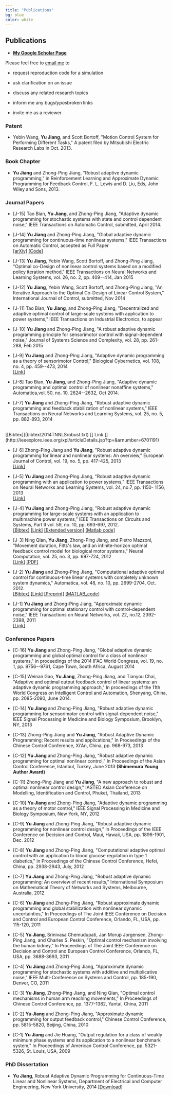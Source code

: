 ```yaml
---
title: "Publications"
bg: blue
color: white
---
```


## Publications
- [**My Google Scholar Page**](http://scholar.google.com/citations?user=QYanTRsAAAAJ )

<div class="infoblock">
<div class="blockcontent">
<p>Please feel free to <a href="mailto:yu.jiang@nyu.edu">email me</a> to </p>
<ul>
<li><p>request reproduction code for a simulation</p>
</li>
<li><p>ask clarification on an issue</p>
</li>
<li><p>discuss any related research topics</p>
</li>
<li><p>inform me any bugs<i>typos</i>broken links</p>
</li>
<li><p>invite me as a reviewer</p>
</li>
</ul>
</div></div>



### Patent
- Yebin Wang, **Yu Jiang**, and Scott Bortoff, "Motion Control System for Performing Different Tasks," A patent filed by Mitsubishi Electric Research Labs in Oct. 2013.

### Book Chapter

- **Yu Jiang** and Zhong-Ping Jiang, "Robust adaptive dynamic programming," in Reinforcement Learning and Approximate Dynamic Programming for Feedback Control, F. L. Lewis and D. Liu, Eds, John Wiley and Sons, 2013. 

### Journal Papers

- [J-15] Tao Bian, **Yu Jiang**, and Zhong-Ping Jiang, "Adaptive dynamic programming for stochastic systems with state and control dependent noise," IEEE Transactions on Automatic Control, submitted, April 2014. 

- [J-14] **Yu Jiang** and Zhong-Ping Jiang, "Global adaptive dynamic programming for continuous-time nonlinear systems," IEEE Transactions on Automatic Control, accepted as Full Paper <br/>
[[arXiv]](http://arxiv.org/abs/1401.0020)
[[Code]](https://github.com/yu-jiang/Paper_TAC2015_GADP)
 

-  [J-13]  **Yu Jiang**, Yebin Wang, Scott Bortoff, and Zhong-Ping Jiang, "Optimal co-Design of nonlinear control systems based on a modified policy iteration method," IEEE Transactions on Neural Networks and Learning Systems, vol. 26, no. 2, pp. 409--414, Jan 2015

-  [J-12]  **Yu Jiang**, Yebin Wang, Scott Bortoff, and Zhong-Ping Jiang, "An Iterative Approach to the Optimal Co-Design of Linear Control System," International Journal of Control, submitted, Nov 2014 

-  [J-11]  Tao Bian, **Yu Jiang**, and Zhong-Ping Jiang, "Decentralized and adaptive optimal control of large-scale systems with application to power systems," IEEE Transactions on Industrial Electronics, to appear

 
-  [J-10]  **Yu Jiang** and Zhong-Ping Jiang, "A robust adaptive dynamic programming principle for sensorimotor control with signal-dependent noise," Journal of Systems Science and Complexity, vol. 28, pp. 261-288, Feb 2015

-  [J-9]  **Yu Jiang** and Zhong-Ping Jiang, "Adaptive dynamic programming as a theory of sensorimotor Control," Biological Cybernetics, vol. 108, no. 4, pp. 459--473, 2014 <br/>
[[Link]](http://link.springer.com/article/10.1007%2Fs00422-014-0613-7)

-  [J-8]  Tao Bian, **Yu Jiang**, and Zhong-Ping Jiang, "Adaptive dynamic programming and optimal control of nonlinear nonaffine systems,"
 Automatica,vol. 50, no. 10, 2624--2632, Oct 2014.

-  [J-7]  **Yu Jiang** and Zhong-Ping Jiang, "Robust adaptive dynamic programming and feedback stabilization of nonlinear systems," IEEE Transactions on Neural Networks and Learning Systems, vol. 25, no. 5, pp. 882-893, 2014 
<br/>
 [[Bibtex]](bibtex\2014TNNLSrobust.txt)
 [[ Link ]](http://ieeexplore.ieee.org/xpl/articleDetails.jsp?tp=&arnumber=6701191)

-  [J-6]  Zhong-Ping Jiang and **Yu Jiang**, "Robust adaptive dynamic programming for linear and nonlinear systems: An overview," European Journal of Control, vol. 19, no. 5, pp. 417-425, 2013 <br/>
 [[Link]](http://www.sciencedirect.com/science/article/pii/S0947358013000861) 
 
-  [J-5]  **Yu Jiang** and Zhong-Ping Jiang, "Robust adaptive dynamic programming with an application to power systems," IEEE Transactions on Neural Networks and Learning Systems, vol. 24, no.7, pp. 1150- 1156, 2013 <br/>
[[Link]](http://ieeexplore.ieee.org/xpl/articleDetails.jsp?arnumber=6484168) 

-  [J-4]  **Yu Jiang** and Zhong-Ping Jiang, "Robust adaptive dynamic programming for large-scale systems with an application to multimachine power systems," IEEE Transactions on Circuits and Systems, Part II  vol. 59, no. 10, pp. 693-697, 2012.  <br/>
[[Bibtex]](bibtex\2012TCASIIrobust.txt)
[[Link]](http://ieeexplore.ieee.org/xpl/articleDetails.jsp?tp=&arnumber=6297448)
[[Extended version]](papers/2012/tcas12tr.pdf)
[[Matlab code]](https://github.com/yu-jiang/Paper_TCASII2012_MMPOWER)

-  [J-3]   Ning Qian, **Yu Jiang**, Zhong-Ping Jiang, and Pietro Mazzoni, "Movement duration, Fitts's law, and an infinite-horizon optimal feedback control model for biological motor systems," Neural Computation, vol. 25, no. 3, pp. 697-724, 2012 <br/>
[[Link]](http://www.ncbi.nlm.nih.gov/pubmed/23272916)
[[PDF]](http://brahms.cpmc.columbia.edu/publications/inf-horizon-motor-control.pdf) 


-  [J-2]  **Yu Jiang** and Zhong-Ping Jiang, "Computational adaptive optimal control for continuous-time linear systems with completely unknown system dynamics," Automatica, vol. 48, no. 10, pp. 2699-2704, Oct. 2012.   <br/>
[[Bibtex]](bibtex\2012AutomaticaComputational.txt)
[[Link]](http://www.sciencedirect.com/science/article/pii/S0005109812003664)
[[Preprint]](./papers/2012/automatica/Jiang_automatica12.pdf)
[[MATLAB_code]](https://github.com/yu-jiang/Paper_Automatica2012_CTLTI)
 


-  [J-1]  **Yu Jiang** and Zhong-Ping Jiang, "Approximate dynamic programming for optimal stationary control with control-dependent noise,"
IEEE Transactions on Neural Networks, vol. 22, no.12, 2392-2398, 2011 <br/>
[[Link]](http://ieeexplore.ieee.org/xpls/abs_all.jsp?arnumber=6026952)


### Conference Papers

-  [C-16]  **Yu Jiang** and Zhong-Ping Jiang, "Global adaptive dynamic programming and global optimal control for a class of nonlinear systems," in proceedings of the 2014 IFAC World Congress, vol. 19, no. 1, pp. 9756--9761, Cape Town, South Africa, August 2014 

-  [C-15]  Weinan Gao, **Yu Jiang**, Zhong-Ping Jiang, and Tianyou Chai, "Adaptive and optimal output feedback
control of linear systems: an adaptive dynamic programming approach," In proceedings of the 11th World Congress on Intelligent Control and Automation, Shenyang, China, pp. 2085-2090, June 2014. 

-  [C-14]  **Yu Jiang** and Zhong-Ping Jiang, "Robust adaptive dynamic programming for sensorimotor control with signal-dependent noise," IEEE Signal Processing in Medicine and Biology Symposium, Brooklyn, NY, 2013 

-  [C-13]   Zhong-Ping Jiang and **Yu Jiang**, "Robust Adaptive Dynamic Programming: Recent results and applications," In Proceedings of the Chinese Control Conference, Xi'An, China, pp. 968-973, 2013 

-  [C-12]   **Yu Jiang** and Zhong-Ping Jiang, "Robust adaptive dynamic programming for optimal nonlinear control," In Proceedings of the Asian Control Conference, Istanbul, Turkey, June 2013 **(Shimemura Young Author Award)** 

-  [C-11]  Zhong-Ping Jiang and **Yu Jiang**, "A new approach to robust and optimal nonlinear control design," 
IASTED Asian Conference on Modelling, Identification and Control, Phuket, Thailand, 2013 

-  [C-10]  **Yu Jiang** and Zhong-Ping Jiang, "Adaptive dynamic programming as a theory of motor control," IEEE Signal Processing in Medicine and Biology Symposium, New York, NY, 2012 

-  [C-9]  **Yu Jiang** and Zhong-Ping Jiang, "Robust adaptive dynamic programming for nonlinear control design," In Proceedings of the IEEE Conference on Decision and Control, Maui, Hawaii, USA, pp. 1896-1901, Dec. 2012 

-  [C-8]  **Yu Jiang** and Zhong-Ping Jiang, "Computational adaptive optimal control with an application to blood glucose regulation in type 1 diabetics," in Proceedings of the Chinese Control Conference, Hefei, China, pp. 2938-2943, July, 2012  


-  [C-7]  **Yu Jiang** and Zhong-Ping Jiang, "Robust adaptive dynamic programming: An overview of recent results," International Symposium on Mathematical Theory of Networks and Systems, Melbourne, Australia, 2012 

-  [C-6]  **Yu Jiang** and Zhong-Ping Jiang, "Robust approximate dynamic programming and global stabilization with nonlinear dynamic uncertainties," In Proceedings of The Joint IEEE Conference on Decision and Control and European Control Conference, Orlando, FL, USA, pp. 115-120, 2011 

-  [C-5]   **Yu Jiang**, Srinivasa Chemudupati, Jan Morup Jorgensen, Zhong-Ping Jiang, and Charles S. Peskin, "Optimal control mechanism involving the human kidney," In Proceedings of The Joint IEEE Conference on Decision and Control and European Control Conference, Orlando, FL, USA, pp. 3688-3693, 2011 

-  [C-4]  **Yu Jiang** and Zhong-Ping Jiang, "Approximate dynamic programming for stochastic systems with additive and multiplicative noise," 
 IEEE Multi-Conference on Systems and Control, pp. 185-190, Denver, CO, 2011 

-  [C-3]  **Yu Jiang**, Zhong-Ping Jiang, and Ning Qian, "Optimal control mechanisms in human arm reaching movements," In Proceedings of Chinese Control Conference, pp. 1377-1382, Yantai, China, 2011 

-  [C-2]  **Yu Jiang** and Zhong-Ping Jiang, "Approximate dynamic programming for output feedback control," 
Chinese Control Conference, pp. 5815-5820, Beijing, China, 2010 

-  [C-1]  **Yu Jiang** and Jie Huang, "Output regulation for a class of weakly minimum phase systems and its application to a nonlinear benchmark system," In Proceedings of American Control Conference, pp. 5321-5326, St. Louis, USA, 2009 


### PhD Dissertation
- **Yu Jiang**, Robust Adaptive Dynamic Programming for Continuous-Time Linear and Nonlinear Systems, Department of Electrical and Computer Engineering, New York University, 2014 
[[Download]](./papers/2014/2014YuPhdThesis.pdf) 
